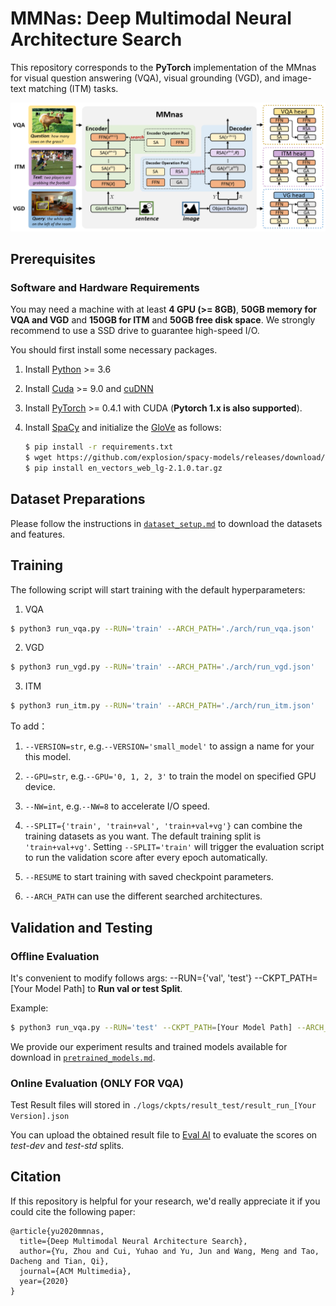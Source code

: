 # MMNas: Deep Multimodal Neural Architecture Search
This repository corresponds to the **PyTorch** implementation of the MMnas for visual question answering (VQA), visual grounding (VGD), and image-text matching (ITM) tasks.
<p align="center">
	<img src="misc/pipeline.png" width="600">
</p>

## Prerequisites

### Software and Hardware Requirements

You may need a machine with at least **4 GPU (>= 8GB)**, **50GB memory for VQA and VGD** and **150GB for ITM** and **50GB free disk space**.  We strongly recommend to use a SSD drive to guarantee high-speed I/O.

You should first install some necessary packages.

1. Install [Python](https://www.python.org/downloads/) >= 3.6
2. Install [Cuda](https://developer.nvidia.com/cuda-toolkit) >= 9.0 and [cuDNN](https://developer.nvidia.com/cudnn)
3. Install [PyTorch](http://pytorch.org/) >= 0.4.1 with CUDA (**Pytorch 1.x is also supported**).
4. Install [SpaCy](https://spacy.io/) and initialize the [GloVe](https://github.com/explosion/spacy-models/releases/download/en_vectors_web_lg-2.1.0/en_vectors_web_lg-2.1.0.tar.gz) as follows:

	```bash
	$ pip install -r requirements.txt
	$ wget https://github.com/explosion/spacy-models/releases/download/en_vectors_web_lg-2.1.0/en_vectors_web_lg-2.1.0.tar.gz -O en_vectors_web_lg-2.1.0.tar.gz
	$ pip install en_vectors_web_lg-2.1.0.tar.gz
	```

## Dataset Preparations

Please follow the instructions in [`dataset_setup.md`](./docs/dataset_setup.md) to download the datasets and features.


## Training

The following script will start training with the default hyperparameters:

1. VQA

```bash
$ python3 run_vqa.py --RUN='train' --ARCH_PATH='./arch/run_vqa.json'
```

2. VGD

```bash
$ python3 run_vgd.py --RUN='train' --ARCH_PATH='./arch/run_vgd.json'
```

3. ITM

```bash
$ python3 run_itm.py --RUN='train' --ARCH_PATH='./arch/run_itm.json'
```

To add：

1. ```--VERSION=str```, e.g.```--VERSION='small_model'``` to assign a name for your this model.

2. ```--GPU=str```, e.g.```--GPU='0, 1, 2, 3'``` to train the model on specified GPU device.

3. ```--NW=int```, e.g.```--NW=8``` to accelerate I/O speed.

4. ```--SPLIT={'train', 'train+val', 'train+val+vg'}``` can combine the training datasets as you want. The default training split is ```'train+val+vg'```.  Setting ```--SPLIT='train'```  will trigger the evaluation script to run the validation score after every epoch automatically.

5. ```--RESUME``` to start training with saved checkpoint parameters.

6. ```--ARCH_PATH``` can use the different searched architectures.



## Validation and Testing

### Offline Evaluation

It's convenient to modify follows args: --RUN={'val', 'test'} --CKPT_PATH=[Your Model Path] to **Run val or test Split**.

Example:

```bash
$ python3 run_vqa.py --RUN='test' --CKPT_PATH=[Your Model Path] --ARCH_PATH=[Searched Architecture Path]
```

<!-- You can find all pretrained model in [`pretrained_models.md`](./pretrained_models.md). -->

We provide our experiment results and trained models available for download in [`pretrained_models.md`](./docs/pretrained_models.md).


### Online Evaluation (ONLY FOR VQA)

Test Result files will stored in ```./logs/ckpts/result_test/result_run_[Your Version].json```

You can upload the obtained result file to [Eval AI](https://evalai.cloudcv.org/web/challenges/challenge-page/163/overview) to evaluate the scores on *test-dev* and *test-std* splits.


## Citation

If this repository is helpful for your research, we'd really appreciate it if you could cite the following paper:

```
@article{yu2020mmnas,
  title={Deep Multimodal Neural Architecture Search},
  author={Yu, Zhou and Cui, Yuhao and Yu, Jun and Wang, Meng and Tao, Dacheng and Tian, Qi},
  journal={ACM Multimedia},
  year={2020}
}
```



